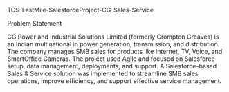  TCS-LastMile-SalesforceProject-CG-Sales-Service
 
 Problem Statement
 
CG Power and Industrial Solutions Limited (formerly Crompton Greaves) is an Indian multinational in power generation, transmission, and distribution. The company manages SMB sales for products like Internet, TV, Voice, and SmartOffice Cameras.
The project used Agile and focused on Salesforce setup, data management, deployments, and support.
A Salesforce-based Sales & Service solution was implemented to streamline SMB sales operations, improve efficiency, and support effective service management.

